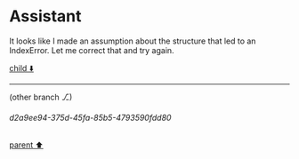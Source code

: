 # Assistant

It looks like I made an assumption about the structure that led to an IndexError. Let me correct that and try again.

[child ⬇️](#d2a9ee94-375d-45fa-85b5-4793590fdd80)

---

(other branch ⎇)
###### d2a9ee94-375d-45fa-85b5-4793590fdd80
[parent ⬆️](#f82ff2f1-6d79-401f-9d16-44ee18821876)
